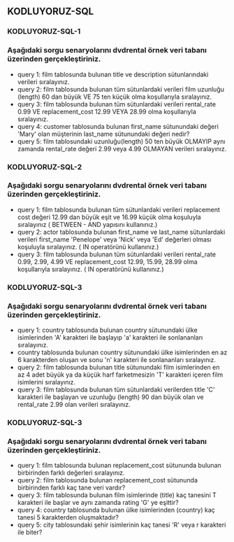 ## KODLUYORUZ-SQL
### KODLUYORUZ-SQL-1
### Aşağıdaki sorgu senaryolarını dvdrental örnek veri tabanı üzerinden gerçekleştiriniz.
- query 1: film tablosunda bulunan title ve description sütunlarındaki verileri sıralayınız.
- query 2: film tablosunda bulunan tüm sütunlardaki verileri film uzunluğu (length) 60 dan büyük VE 75 ten küçük olma koşullarıyla sıralayınız.
- query 3: film tablosunda bulunan tüm sütunlardaki verileri rental_rate 0.99 VE replacement_cost 12.99 VEYA 28.99 olma koşullarıyla sıralayınız.
- query 4: customer tablosunda bulunan first_name sütunundaki değeri 'Mary' olan müşterinin last_name sütunundaki değeri nedir?
- query 5: film tablosundaki uzunluğu(length) 50 ten büyük OLMAYIP aynı zamanda rental_rate değeri 2.99 veya 4.99 OLMAYAN verileri sıralayınız.

### KODLUYORUZ-SQL-2 
### Aşağıdaki sorgu senaryolarını dvdrental örnek veri tabanı üzerinden gerçekleştiriniz.
- query 1: film tablosunda bulunan tüm sütunlardaki verileri replacement cost değeri 12.99 dan büyük eşit ve 16.99 küçük olma koşuluyla sıralayınız ( BETWEEN - AND yapısını kullanınız.)
- query 2: actor tablosunda bulunan first_name ve last_name sütunlardaki verileri first_name 'Penelope' veya 'Nick' veya 'Ed' değerleri olması koşuluyla sıralayınız. ( IN operatörünü kullanınız.)
- query 3: film tablosunda bulunan tüm sütunlardaki verileri rental_rate 0.99, 2.99, 4.99 VE replacement_cost 12.99, 15.99, 28.99 olma koşullarıyla sıralayınız. ( IN operatörünü kullanınız.)

### KODLUYORUZ-SQL-3
### Aşağıdaki sorgu senaryolarını dvdrental örnek veri tabanı üzerinden gerçekleştiriniz.
- query 1: country tablosunda bulunan country sütunundaki ülke isimlerinden 'A' karakteri ile başlayıp 'a' karakteri ile sonlananları sıralayınız.
- country tablosunda bulunan country sütunundaki ülke isimlerinden en az 6 karakterden oluşan ve sonu 'n' karakteri ile sonlananları sıralayınız.
- query 2: film tablosunda bulunan title sütunundaki film isimlerinden en az 4 adet büyük ya da küçük harf farketmesizin 'T' karakteri içeren film isimlerini sıralayınız.
- query 3: film tablosunda bulunan tüm sütunlardaki verilerden title 'C' karakteri ile başlayan ve uzunluğu (length) 90 dan büyük olan ve rental_rate 2.99 olan verileri sıralayınız.

### KODLUYORUZ-SQL-3
### Aşağıdaki sorgu senaryolarını dvdrental örnek veri tabanı üzerinden gerçekleştiriniz.
- query 1: film tablosunda bulunan replacement_cost sütununda bulunan birbirinden farklı değerleri sıralayınız.
- query 2: film tablosunda bulunan replacement_cost sütununda birbirinden farklı kaç tane veri vardır?
- query 3: film tablosunda bulunan film isimlerinde (title) kaç tanesini T karakteri ile başlar ve aynı zamanda rating 'G' ye eşittir?
- query 4: country tablosunda bulunan ülke isimlerinden (country) kaç tanesi 5 karakterden oluşmaktadır?
- query 5: city tablosundaki şehir isimlerinin kaç tanesi 'R' veya r karakteri ile biter?
